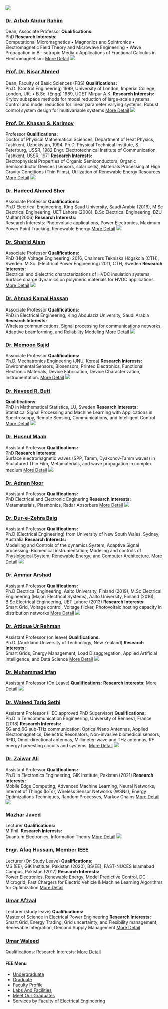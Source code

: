 [![](https://giki.edu.pk/wp-content/uploads/2024/03/Arbab-jpg-e1724679547547-500x500.webp)](https://giki.edu.pk/personnel/arbab-abdur-rahim/)
### [Dr. Arbab Abdur Rahim](https://giki.edu.pk/personnel/arbab-abdur-rahim/)
Dean, Associate Professor
**Qualifications:**  
PhD
**Research Interests:**  
Computational Micromagnetics • Magnonics and Spintronics • Electromagnetic Field Theory and Microwave Engineering • Wave Propagation in Bi-isotropic Media • Applications of Fractional Calculus in Electromagnetism.
[More Detail](https://giki.edu.pk/personnel/arbab-abdur-rahim/)
[![](https://giki.edu.pk/fee/fee-faculty-profile/)](https://giki.edu.pk/personnel/prof-dr-nisar-ahmed/)
### [Prof. Dr. Nisar Ahmed](https://giki.edu.pk/personnel/prof-dr-nisar-ahmed/)
Dean, Faculty of Basic Sciences (FBS) 
**Qualifications:**  
Ph.D. (Control Engineering) 1999, University of London, Imperial College, London, UK. • B.Sc. (Engg) 1989, UCET Mirpur A.K.
**Research Interests:**  
Krylov subspace methods for model reduction of large-scale systems. Control and model reduction for linear parameter varying systems. Robust control system design for multivariable systems
[More Detail](https://giki.edu.pk/personnel/prof-dr-nisar-ahmed/)
[![](https://giki.edu.pk/fee/fee-faculty-profile/)](https://giki.edu.pk/personnel/prof-dr-khasan-s-karimov/)
### [Prof. Dr. Khasan S. Karimov](https://giki.edu.pk/personnel/prof-dr-khasan-s-karimov/)
Professor
**Qualifications:**  
Doctor of Physical Mathematical Sciences, Department of Heat Physics, Tashkent, Uzbekistan, 1994. Ph.D. Physical Technical Institute, S.-Peterburg, USSR, 1982 Engr. Electrotechnical Institute of Communication, Tashkent, USSR, 1971
**Research Interests:**  
Electrophysical Properties of Organic Semiconductors, Organic Semiconductor Devices (sensors, solar cells), Materials Processing at High Gravity Conditions (Thin Films), Utilization of Renewable Energy Resources
[More Detail](https://giki.edu.pk/personnel/prof-dr-khasan-s-karimov/)
[![](https://giki.edu.pk/fee/fee-faculty-profile/)](https://giki.edu.pk/personnel/dr-hadeed-ahmed-sher/)
### [Dr. Hadeed Ahmed Sher](https://giki.edu.pk/personnel/dr-hadeed-ahmed-sher/)
Associate Professor
**Qualifications:**  
Ph.D Electrical Engineering, King Saud University, Saudi Arabia (2016), M.Sc Electrical Engineering, UET Lahore (2008), B.Sc Electrical Engineering, BZU Multan(2006)
**Research Interests:**  
Research Interests: Photovoltaic applications, Power Electronics, Maximum Power Point Tracking, Renewable Energy
[More Detail](https://giki.edu.pk/personnel/dr-hadeed-ahmed-sher/)
[![](https://giki.edu.pk/fee/fee-faculty-profile/)](https://giki.edu.pk/personnel/dr-shahid-alam/)
### [Dr. Shahid Alam](https://giki.edu.pk/personnel/dr-shahid-alam/)
Associate Professor
**Qualifications:**  
PhD (High Voltage Engineering) 2016, Chalmers Tekniska Högskola (CTH), Sweden. M.Sc. (Electrical Power Engineering) 2011, CTH, Sweden
**Research Interests:**  
Electrical and dielectric characterizations of HVDC insulation systems, Surface charge dynamics on polymeric materials for HVDC applications
[More Detail](https://giki.edu.pk/personnel/dr-shahid-alam/)
[![](https://giki.edu.pk/fee/fee-faculty-profile/)](https://giki.edu.pk/personnel/dr-ahmad-kamal-hassan/)
### [Dr. Ahmad Kamal Hassan](https://giki.edu.pk/personnel/dr-ahmad-kamal-hassan/)
Associate Professor
**Qualifications:**  
PhD in Electrical Engineering, King Abdulaziz University, Saudi Arabia
**Research Interests:**  
Wireless communications, Signal processing for communications networks, Adaptive beamforming, and Reliability Modeling
[More Detail](https://giki.edu.pk/personnel/dr-ahmad-kamal-hassan/)
[![](https://giki.edu.pk/fee/fee-faculty-profile/)](https://giki.edu.pk/personnel/dr-memoon-sajid/)
### [Dr. Memoon Sajid](https://giki.edu.pk/personnel/dr-memoon-sajid/)
Associate Professor
**Qualifications:**  
Ph.D. Mechatronics Engineering (JNU, Korea)
**Research Interests:**  
Environmental Sensors, Biosensors, Printed Electronics, Functional Electronic Materials, Device Fabrication, Device Characterization, Instrumentation.
[More Detail](https://giki.edu.pk/personnel/dr-memoon-sajid/)
[![](https://giki.edu.pk/fee/fee-faculty-profile/)](https://giki.edu.pk/personnel/dr-naveed-r-butt/)
### [Dr. Naveed R. Butt](https://giki.edu.pk/personnel/dr-naveed-r-butt/)
**Qualifications:**  
PhD in Mathematical Statistics, LU, Sweden
**Research Interests:**  
Statistical Signal Processing and Machine Learning with Applications in Spectroscopy, Remote Sensing, Communications, and Intelligent Control
[More Detail](https://giki.edu.pk/personnel/dr-naveed-r-butt/)
[![](https://giki.edu.pk/fee/fee-faculty-profile/)](https://giki.edu.pk/personnel/dr-husnul-maab/)
### [Dr. Husnul Maab](https://giki.edu.pk/personnel/dr-husnul-maab/)
Assistant Professor
**Qualifications:**  
PhD
**Research Interests:**  
Surface electromagnetic waves (SPP, Tamm, Dyakonov-Tamm waves) in Sculptured Thin Film, Metamaterials, and wave propagation in complex medium
[More Detail](https://giki.edu.pk/personnel/dr-husnul-maab/)
[![](https://giki.edu.pk/fee/fee-faculty-profile/)](https://giki.edu.pk/personnel/dr-adnan-noor/)
### [Dr. Adnan Noor](https://giki.edu.pk/personnel/dr-adnan-noor/)
Assistant Professor
**Qualifications:**  
PhD Electrical and Electronic Enginering
**Research Interests:**  
Metamaterials, Plasmonics, Radar Absorbers
[More Detail](https://giki.edu.pk/personnel/dr-adnan-noor/)
[![](https://giki.edu.pk/fee/fee-faculty-profile/)](https://giki.edu.pk/personnel/dr-dur-e-zehra-baig/)
### [Dr. Dur-e-Zehra Baig](https://giki.edu.pk/personnel/dr-dur-e-zehra-baig/)
Assistant Professor
**Qualifications:**  
Ph.D (Electrical Engineering) from University of New South Wales, Sydney, Australia
**Research Interests:**  
Modelling and Controls of the dynamics System; Adaptive Signal processing; Biomedical instrumentation; Modeling and controls of Physiological System; Renewable Energy; and Computer Architecture.
[More Detail](https://giki.edu.pk/personnel/dr-dur-e-zehra-baig/)
[![](https://giki.edu.pk/fee/fee-faculty-profile/)](https://giki.edu.pk/personnel/dr-ammar-arshad/)
### [Dr. Ammar Arshad](https://giki.edu.pk/personnel/dr-ammar-arshad/)
Assistant Professor
**Qualifications:**  
Ph.D Electrical Engineering, Aalto University, Finland (2019), M.Sc Electrical Engineering (Major: Electrical Systems), Aalto University, Finland (2016), B.Sc Electrical Engineering, UET Lahore (2013)
**Research Interests:**  
Smart Grid, Voltage control, Voltage flicker, Photovoltaic hosting capacity in distribution networks
[More Detail](https://giki.edu.pk/personnel/dr-ammar-arshad/)
[![](https://giki.edu.pk/fee/fee-faculty-profile/)](https://giki.edu.pk/personnel/attique-ur-rehman/)
### [Dr. Attique Ur Rehman](https://giki.edu.pk/personnel/attique-ur-rehman/)
Assistant Professor (on leave)
**Qualifications:**  
Ph.D. (Auckland University of Technology, New Zealand)
**Research Interests:**  
Smart Grids, Energy Management, Load Disaggregation, Applied Artificial Intelligence, and Data Science 
[More Detail](https://giki.edu.pk/personnel/attique-ur-rehman/)
[![](https://giki.edu.pk/fee/fee-faculty-profile/)](https://giki.edu.pk/personnel/dr-muhammad-irfan/)
### [Dr. Muhammad Irfan](https://giki.edu.pk/personnel/dr-muhammad-irfan/)
Assistant Professor (On Leave)
**Qualifications:**
**Research Interests:**
[More Detail](https://giki.edu.pk/personnel/dr-muhammad-irfan/)
[![](https://giki.edu.pk/fee/fee-faculty-profile/)](https://giki.edu.pk/personnel/dr-waleed-tariq-sethi-2/)
### [Dr. Waleed Tariq Sethi](https://giki.edu.pk/personnel/dr-waleed-tariq-sethi-2/)
Assistant Professor (HEC approved PhD Supervisor)
**Qualifications:**  
Ph.D in Telecommunication Engineering, University of Rennes1, France (2018)
**Research Interests:**  
5G and 6G sub-THz communication, Optical/Nano Antennas, Applied Electromagnetics, Dielectric Resonators, Non-invasive biomedical sensors, RFID, Omni-directional antennas, Millimeter-wave and THz antennas, RF energy harvesting circuits and systems.
[More Detail](https://giki.edu.pk/personnel/dr-waleed-tariq-sethi-2/)
[![](https://giki.edu.pk/fee/fee-faculty-profile/)](https://giki.edu.pk/personnel/zaiwar-ali/)
### [Dr. Zaiwar Ali](https://giki.edu.pk/personnel/zaiwar-ali/)
Assistant Professor 
**Qualifications:**  
Ph.D in Electronics Engineering, GIK Institute, Pakistan (2021)
**Research Interests:**  
Mobile Edge Computing, Advanced Machine Learning, Neural Networks, Internet of Things (IoTs), Wireless Sensor Networks (WSNs), Energy Optimizations Techniques, Random Processes, Markov Chains
[More Detail](https://giki.edu.pk/personnel/zaiwar-ali/)
[![](https://giki.edu.pk/fee/fee-faculty-profile/)](https://giki.edu.pk/personnel/mazhar-javed/)
### [Mazhar Javed](https://giki.edu.pk/personnel/mazhar-javed/)
Lecturer
**Qualifications:**  
M.Phil.
**Research Interests:**  
Quantum Electronics, Information Theory
[More Detail](https://giki.edu.pk/personnel/mazhar-javed/)
[![](https://giki.edu.pk/fee/fee-faculty-profile/)](https://giki.edu.pk/personnel/engr-afaq-hussain-member-ieee/)
### [Engr. Afaq Hussain, Member IEEE](https://giki.edu.pk/personnel/engr-afaq-hussain-member-ieee/)
Lecturer (On Study Leave)
**Qualifications:**  
MS (EE), GIK Institute, Pakistan (2020), BS(EE), FAST-NUCES Islamabad Campus, Pakistan (2017)
**Research Interests:**  
Power Electronics, Renewable Energy, Model Predictive Control, DC Microgrid, Fast Chargers for Electric Vehicle & Machine Learning Algorithms for Optimization
[More Detail](https://giki.edu.pk/personnel/engr-afaq-hussain-member-ieee/)
### [Umar Afzaal](https://giki.edu.pk/personnel/umar-afzaal-2/)
Lecturer (study leave) 
**Qualifications:**  
Master of Science in Electrical Power Engineering
**Research Interests:**  
Smart Grid, Energy Trading, Grid uncertainty, and Flexibility management, Renewable Integration, Demand Supply Management
[More Detail](https://giki.edu.pk/personnel/umar-afzaal-2/)
### [Umar Waleed](https://giki.edu.pk/personnel/umar-waleed/)
Qualifications:
Research Interests:
[More Detail](https://giki.edu.pk/personnel/umar-waleed/)
#### FEE Menu
  * [Undergraduate](https://giki.edu.pk/fee/fee-undergraduate/)
  * [Graduate](https://giki.edu.pk/fee/fee-graduate/)
  * [Faculty Profile](https://giki.edu.pk/fee/fee-faculty-profile/)
  * [Labs And Facilities](https://giki.edu.pk/fee/fee-labs-and-facilities/)
  * [Meet Our Graduates](https://giki.edu.pk/fee/meet-our-graduates/)
  * [Services by Faculty of Electrical Engineering](https://giki.edu.pk/services-by-faculty-of-electrical-engineering/)


